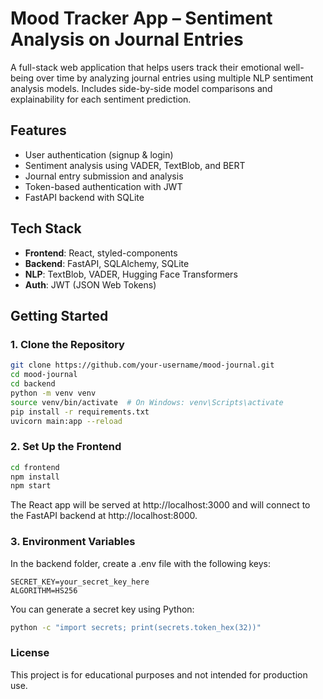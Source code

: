 # Mood Tracker App – Sentiment Analysis on Journal Entries

A full-stack web application that helps users track their emotional well-being over time by analyzing journal entries using multiple NLP sentiment analysis models.
Includes side-by-side model comparisons and explainability for each sentiment prediction.

## Features

- User authentication (signup & login)
- Sentiment analysis using VADER, TextBlob, and BERT
- Journal entry submission and analysis
- Token-based authentication with JWT
- FastAPI backend with SQLite

## Tech Stack

- **Frontend**: React, styled-components
- **Backend**: FastAPI, SQLAlchemy, SQLite
- **NLP**: TextBlob, VADER, Hugging Face Transformers
- **Auth**: JWT (JSON Web Tokens)

## Getting Started

### 1. Clone the Repository

```bash
git clone https://github.com/your-username/mood-journal.git
cd mood-journal
cd backend
python -m venv venv
source venv/bin/activate  # On Windows: venv\Scripts\activate
pip install -r requirements.txt
uvicorn main:app --reload
```
### 2. Set Up the Frontend

```bash
cd frontend
npm install
npm start
```
The React app will be served at http://localhost:3000 and will connect to the FastAPI backend at http://localhost:8000.

### 3. Environment Variables
In the backend folder, create a .env file with the following keys:

```
SECRET_KEY=your_secret_key_here
ALGORITHM=HS256
```
You can generate a secret key using Python:

```bash
python -c "import secrets; print(secrets.token_hex(32))"
```


### License
This project is for educational purposes and not intended for production use.
